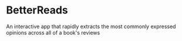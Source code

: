 # BetterReads
An interactive app that rapidly extracts the most commonly expressed opinions across all of a book's reviews
